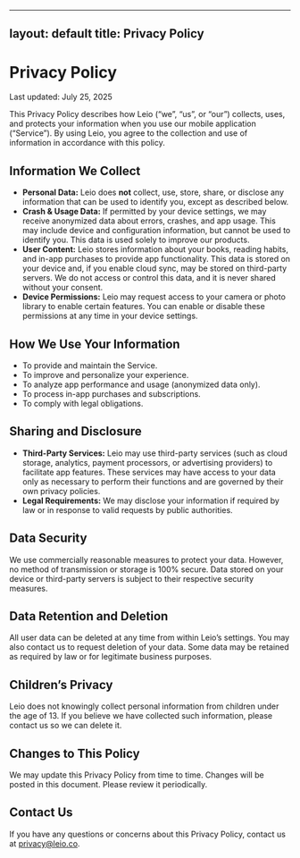 
---
layout: default
title: Privacy Policy
---
# Privacy Policy

Last updated: July 25, 2025

This Privacy Policy describes how Leio (“we”, “us”, or “our”) collects, uses, and protects your information when you use our mobile application (“Service”). By using Leio, you agree to the collection and use of information in accordance with this policy.

## Information We Collect

- **Personal Data:** Leio does **not** collect, use, store, share, or disclose any information that can be used to identify you, except as described below.
- **Crash & Usage Data:** If permitted by your device settings, we may receive anonymized data about errors, crashes, and app usage. This may include device and configuration information, but cannot be used to identify you. This data is used solely to improve our products.
- **User Content:** Leio stores information about your books, reading habits, and in-app purchases to provide app functionality. This data is stored on your device and, if you enable cloud sync, may be stored on third-party servers. We do not access or control this data, and it is never shared without your consent.
- **Device Permissions:** Leio may request access to your camera or photo library to enable certain features. You can enable or disable these permissions at any time in your device settings.

## How We Use Your Information

- To provide and maintain the Service.
- To improve and personalize your experience.
- To analyze app performance and usage (anonymized data only).
- To process in-app purchases and subscriptions.
- To comply with legal obligations.

## Sharing and Disclosure

- **Third-Party Services:** Leio may use third-party services (such as cloud storage, analytics, payment processors, or advertising providers) to facilitate app features. These services may have access to your data only as necessary to perform their functions and are governed by their own privacy policies.
- **Legal Requirements:** We may disclose your information if required by law or in response to valid requests by public authorities.

## Data Security

We use commercially reasonable measures to protect your data. However, no method of transmission or storage is 100% secure. Data stored on your device or third-party servers is subject to their respective security measures.

## Data Retention and Deletion

All user data can be deleted at any time from within Leio’s settings. You may also contact us to request deletion of your data. Some data may be retained as required by law or for legitimate business purposes.

## Children’s Privacy

Leio does not knowingly collect personal information from children under the age of 13. If you believe we have collected such information, please contact us so we can delete it.

## Changes to This Policy

We may update this Privacy Policy from time to time. Changes will be posted in this document. Please review it periodically.

## Contact Us

If you have any questions or concerns about this Privacy Policy, contact us at privacy@leio.co.
